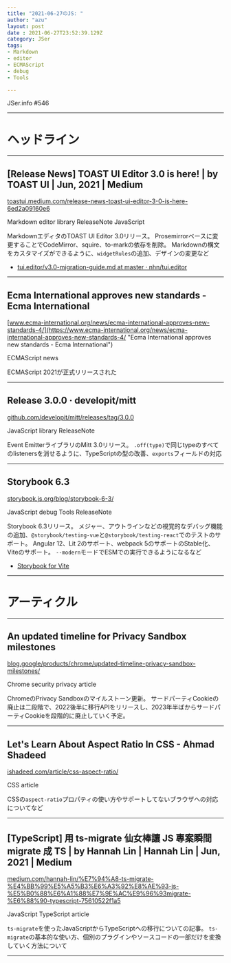 ```yaml
---
title: "2021-06-27のJS: "
author: "azu"
layout: post
date : 2021-06-27T23:52:39.129Z
category: JSer
tags:
- Markdown
- editor
- ECMAScript
- debug
- Tools

---
```


JSer.info #546

----

<h1 class="site-genre">ヘッドライン</h1>

----

## \[Release News\] TOAST UI Editor 3.0 is here! | by TOAST UI | Jun, 2021 | Medium
[toastui.medium.com/release-news-toast-ui-editor-3-0-is-here-6ed2a09160e6](https://toastui.medium.com/release-news-toast-ui-editor-3-0-is-here-6ed2a09160e6 "\[Release News\] TOAST UI Editor 3.0 is here! | by TOAST UI | Jun, 2021 | Medium")
<p class="jser-tags jser-tag-icon"><span class="jser-tag">Markdown</span> <span class="jser-tag">editor</span> <span class="jser-tag">library</span> <span class="jser-tag">ReleaseNote</span> <span class="jser-tag">JavaScript</span></p>

MarkdownエディタのTOAST UI Editor 3.0リリース。
Prosemirrorベースに変更することでCodeMirror、squire、to-markの依存を削除。
Markdownの構文をカスタマイズができるように、`widgetRules`の追加、デザインの変更など

- [tui.editor/v3.0-migration-guide.md at master · nhn/tui.editor](https://github.com/nhn/tui.editor/blob/master/docs/v3.0-migration-guide.md "tui.editor/v3.0-migration-guide.md at master · nhn/tui.editor")

----

## Ecma International approves new standards - Ecma International
[www.ecma-international.org/news/ecma-international-approves-new-standards-4/](https://www.ecma-international.org/news/ecma-international-approves-new-standards-4/ "Ecma International approves new standards - Ecma International")
<p class="jser-tags jser-tag-icon"><span class="jser-tag">ECMAScript</span> <span class="jser-tag">news</span></p>

ECMAScript 2021が正式リリースされた


----

## Release 3.0.0 · developit/mitt
[github.com/developit/mitt/releases/tag/3.0.0](https://github.com/developit/mitt/releases/tag/3.0.0 "Release 3.0.0 · developit/mitt")
<p class="jser-tags jser-tag-icon"><span class="jser-tag">JavaScript</span> <span class="jser-tag">library</span> <span class="jser-tag">ReleaseNote</span></p>

Event EmitterライブラリのMitt 3.0リリース。
`.off(type)`で同じtypeのすべてのlistenersを消せるように、TypeScriptの型の改善、`exports`フィールドの対応


----

## Storybook 6.3
[storybook.js.org/blog/storybook-6-3/](https://storybook.js.org/blog/storybook-6-3/ "Storybook 6.3")
<p class="jser-tags jser-tag-icon"><span class="jser-tag">JavaScript</span> <span class="jser-tag">debug</span> <span class="jser-tag">Tools</span> <span class="jser-tag">ReleaseNote</span></p>

Storybook 6.3リリース。
メジャー、アウトラインなどの視覚的なデバッグ機能の追加、`@storybook/testing-vue`と`@storybook/testing-react`でのテストのサポート。
Angular 12、Lit 2のサポート、webpack 5のサポートのStable化、Viteのサポート。
`--modern`モードでESMでの実行できるようになるなど

- [Storybook for Vite](https://storybook.js.org/blog/storybook-for-vite/ "Storybook for Vite")

----
<h1 class="site-genre">アーティクル</h1>

----

## An updated timeline for Privacy Sandbox milestones
[blog.google/products/chrome/updated-timeline-privacy-sandbox-milestones/](https://blog.google/products/chrome/updated-timeline-privacy-sandbox-milestones/ "An updated timeline for Privacy Sandbox milestones")
<p class="jser-tags jser-tag-icon"><span class="jser-tag">Chrome</span> <span class="jser-tag">security</span> <span class="jser-tag">privacy</span> <span class="jser-tag">article</span></p>

ChromeのPrivacy Sandboxのマイルストーン更新。
サードパーティCookieの廃止は二段階で、2022後半に移行APIをリリースし、2023年半ばからサードパーティCookieを段階的に廃止していく予定。


----

## Let&#039;s Learn About Aspect Ratio In CSS - Ahmad Shadeed
[ishadeed.com/article/css-aspect-ratio/](https://ishadeed.com/article/css-aspect-ratio/ "Let&#039;s Learn About Aspect Ratio In CSS - Ahmad Shadeed")
<p class="jser-tags jser-tag-icon"><span class="jser-tag">CSS</span> <span class="jser-tag">article</span></p>

CSSの`aspect-ratio`プロパティの使い方やサポートしてないブラウザへの対応についてなど


----

## \[TypeScript\] 用 ts-migrate 仙女棒讓 JS 專案瞬間 migrate 成 TS | by Hannah Lin | Hannah Lin | Jun, 2021 | Medium
[medium.com/hannah-lin/%E7%94%A8-ts-migrate-%E4%BB%99%E5%A5%B3%E6%A3%92%E8%AE%93-js-%E5%B0%88%E6%A1%88%E7%9E%AC%E9%96%93migrate-%E6%88%90-typescript-75610522f1a5](https://medium.com/hannah-lin/%E7%94%A8-ts-migrate-%E4%BB%99%E5%A5%B3%E6%A3%92%E8%AE%93-js-%E5%B0%88%E6%A1%88%E7%9E%AC%E9%96%93migrate-%E6%88%90-typescript-75610522f1a5 "\[TypeScript\] 用 ts-migrate 仙女棒讓 JS 專案瞬間 migrate 成 TS | by Hannah Lin | Hannah Lin | Jun, 2021 | Medium")
<p class="jser-tags jser-tag-icon"><span class="jser-tag">JavaScript</span> <span class="jser-tag">TypeScript</span> <span class="jser-tag">article</span></p>

`ts-migrate`を使ったJavaScriptからTypeScriptへの移行についての記事。
`ts-migrate`の基本的な使い方、個別のプラグインやソースコードの一部だけを変換していく方法について


----
